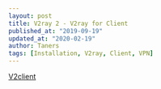 ```yaml
---
layout: post
title: V2ray 2 - V2ray for Client
published_at: "2019-09-19"
updated_at: "2020-02-19"
author: Taners
tags: [Installation, V2ray, Client, VPN]
---
```



[V2client](https://sunshare03.github.io/v2client)

